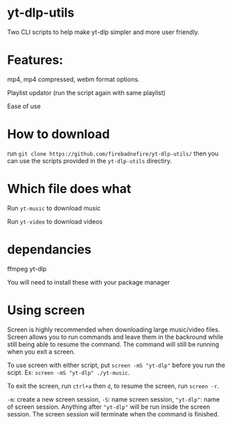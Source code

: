 # yt-dlp-utils
Two CLI scripts to help make yt-dlp simpler and more user friendly.

# Features:
 mp4, mp4 compressed, webm format options. 

Playlist updator (run the script again with same playlist)

Ease of use

# How to download
run `git clone https://github.com/firebadnofire/yt-dlp-utils/` then you can use the scripts provided in the `yt-dlp-utils` directiry.

# Which file does what
Run `yt-music` to download music

Run `yt-video` to download videos

# dependancies
ffmpeg yt-dlp

You will need to install these with your package manager

# Using screen
Screen is highly recommended when downloading large music/video files. Screen allows you to run commands and leave them in the backround while still being able to resume the command. The command will still be running when you exit a screen.

To use screen with either script, put `screen -mS "yt-dlp"` before you run the scipt. Ex: `screen -mS "yt-dlp" ./yt-music`. 

To exit the screen, run `ctrl+a` then `d`, to resume the screen, run `screen -r`.

`-m`: create a new screen session, `-S`: name screen session, `"yt-dlp"`: name of screen session. Anything after `"yt-dlp"` will be run inside the screen session. The screen session will terminate when the command is finished.

